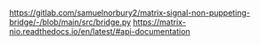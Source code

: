 https://gitlab.com/samuelnorbury2/matrix-signal-non-puppeting-bridge/-/blob/main/src/bridge.py
https://matrix-nio.readthedocs.io/en/latest/#api-documentation
